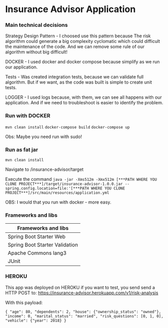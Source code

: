 # Insurance Advisor Application

### Main technical decisions

Strategy Design Pattern - I choosed use this pattern because The risk algorithm could generate a big 
complexity cyclomatic which could difficult the maintenance of the code. And we can remove some rule of our algorithm
without big difficult!

DOCKER - I used docker and docker compose because simplify as we run our application.

Tests - Was created integration tests, because we can validate full algorithm. But if we want, as the code was built
is simple to create unit tests.

LOGGER - I used logs because, with them, we can see all happens with our application. And if we need to troubleshoot is
easier to identify the problem.

### Run with DOCKER

`mvn clean install`
`docker-compose build`
`docker-compose up`

Obs: Maybe you need run with sudo!

### Run as fat jar

`mvn clean install`

Navigate to /insurance-advisor/target

Execute the command `java -jar -Xms512m -Xmx512m [***PATH WHERE YOU CLONE PROJECT***]/target/insurance-advisor-1.0.0.jar --spring.config.location=file:'[***PATH WHERE YOU CLONE PROJECT***]/src/main/resources/application.yml`

OBS: I would that you run with docker - more easy.

### Frameworks and libs

| Frameworks and libs |
| ------ |
| Spring Boot Starter Web |
| Spring Boot Starter Validation |
| Apache Commons lang3 |
| JUnit |

### HEROKU

This app was deployed on HEROKU if you want to test, you send send a HTTP POST to: https://insurance-advisor.herokuapp.com/v1/risk-analysis

With this payload:

`
{
  "age": 80,
  "dependents": 2,
  "house": {"ownership_status": "owned"},
  "income": 0,
  "marital_status": "married",
  "risk_questions": [0, 1, 0],
  "vehicle": {"year": 2018}
}
`